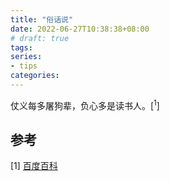 ```yaml
---
title: "俗话说"
date: 2022-06-27T10:38:38+08:00
# draft: true
tags:
series:
- tips
categories:
---
```


仗义每多屠狗辈，负心多是读书人。[<sup>1</sup>]

## 参考

[1] [百度百科](https://baike.baidu.com/item/%E4%BB%97%E4%B9%89%E6%AF%8F%E5%A4%9A%E5%B1%A0%E7%8B%97%E8%BE%88%EF%BC%8C%E8%B4%9F%E5%BF%83%E5%A4%9A%E6%98%AF%E8%AF%BB%E4%B9%A6%E4%BA%BA/8678667)
